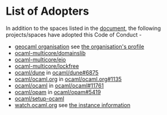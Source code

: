 # List of Adopters

In addition to the spaces listed in the
[document](https://github.com/ocaml/code-of-conduct/blob/main/CODE_OF_CONDUCT.md), the
following projects/spaces have adopted this Code of Conduct -

* [geocaml organisation](https://github.com/geocaml) see [the organisation's profile](https://github.com/geocaml/.github)
* [ocaml-multicore/domainslib](https://github.com/ocaml-multicore/domainslib)
* [ocaml-multicore/eio](https://github.com/ocaml-multicore/eio)
* [ocaml-multicore/lockfree](https://github.com/ocaml-multicore/lockfree/pull/71)
* [ocaml/dune](https://github.com/ocaml/dune) in [ocaml/dune#6875](https://github.com/ocaml/dune/pull/6875)
* [ocaml/ocaml.org](https://github.com/ocaml/ocaml.org) in [ocaml/ocaml.org#1135](https://github.com/ocaml/ocaml.org/pull/1135)
* [ocaml/ocaml](https://github.com/ocaml/ocaml) in [ocaml/ocaml#11761](https://github.com/ocaml/ocaml/pull/11761)
* [ocaml/opam](https://github.com/ocaml/opam) in [ocaml/opam#5419](https://github.com/ocaml/opam/pull/5419)
* [ocaml/setup-ocaml](https://github.com/ocaml/setup-ocaml)
* [watch.ocaml.org](https://watch.ocaml.org) see [the instance information](https://watch.ocaml.org/about/instance#code-of-conduct)
